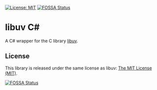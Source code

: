[![License: MIT](https://img.shields.io/badge/License-MIT%20-blue.svg)](https://en.wikipedia.org/wiki/MIT_License)
[![FOSSA Status](https://app.fossa.io/api/projects/git%2Bgithub.com%2FStyxz%2Flibuv-cs.svg?type=shield)](https://app.fossa.io/projects/git%2Bgithub.com%2FStyxz%2Flibuv-cs?ref=badge_shield)

# libuv C#

A C# wrapper for the C library [libuv](https://github.com/libuv/libuv).

## License

This library is released under the same license as libuv: [The MIT License (MIT)](/LICENSE).

[![FOSSA Status](https://app.fossa.io/api/projects/git%2Bgithub.com%2FStyxz%2FAssetyard.svg?type=large)](https://app.fossa.io/projects/git%2Bgithub.com%2FStyxz%2FAssetyard?ref=badge_large)

